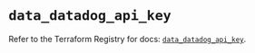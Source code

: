 # `data_datadog_api_key`

Refer to the Terraform Registry for docs: [`data_datadog_api_key`](https://registry.terraform.io/providers/datadog/datadog/3.36.0/docs/data-sources/api_key).
